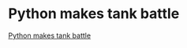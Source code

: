 # Python makes tank battle
[Python makes tank battle](https://aiwithcloud.com/2022/09/16/python_makes_tank_battle/)
